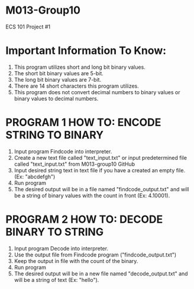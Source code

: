 # M013-Group10
ECS 101 Project #1

# Important Information To Know: 
1. This program utilizes short and long bit binary values. 
2. The short bit binary values are 5-bit.
3. The long bit binary values are 7-bit. 
4. There are 14 short characters this program utilizes. 
5. This program does not convert decimal numbers to binary values or binary values to decimal numbers. 

# PROGRAM 1 HOW TO: ENCODE STRING TO BINARY

1. Input program Findcode into interpreter. 
2. Create a new text file called "text_input.txt" or input predetermined file called "text_input.txt" from M013-group10 GitHub 
3. Input desired string text in text file if you have a created an empty file. (Ex: "abcdefgh")
5. Run program 
6. The desired output will be in a file named "findcode_output.txt" and will be a string of binary values with the count in front (Ex: 4.10001). 

# PROGRAM 2 HOW TO: DECODE BINARY TO STRING 

1. Input program Decode into interpreter. 
2. Use the output file from Findcode program ("findcode_output.txt") 
3. Keep the output in file with the count of the binary. 
4. Run program
5. The desired output will be in a new file named "decode_output.txt" and will be a string of text (Ex: "hello"). 
